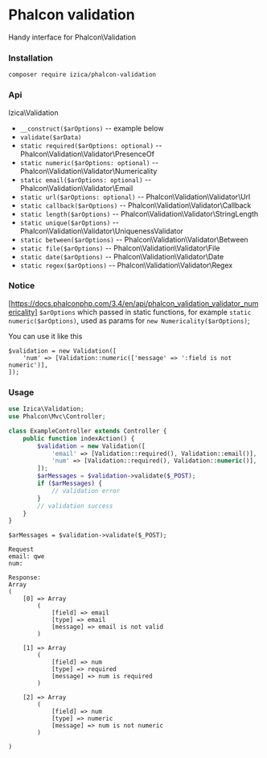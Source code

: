 # Phalcon validation

Handy interface for Phalcon\Validation

### Installation
```
composer require izica/phalcon-validation
```

### Api
Izica\Validation
* `__construct($arOptions)`  -- example below
* `validate($arData)`
* `static required($arOptions: optional)` -- Phalcon\Validation\Validator\PresenceOf
* `static numeric($arOptions: optional)` -- Phalcon\Validation\Validator\Numericality
* `static email($arOptions: optional)` -- Phalcon\Validation\Validator\Email
* `static url($arOptions: optional)` -- Phalcon\Validation\Validator\Url
* `static callback($arOptions)` -- Phalcon\Validation\Validator\Callback
* `static length($arOptions)` -- Phalcon\Validation\Validator\StringLength
* `static unique($arOptions)` -- Phalcon\Validation\Validator\UniquenessValidator
* `static between($arOptions)` -- Phalcon\Validation\Validator\Between
* `static file($arOptions)` -- Phalcon\Validation\Validator\File
* `static date($arOptions)` -- Phalcon\Validation\Validator\Date
* `static regex($arOptions)` -- Phalcon\Validation\Validator\Regex

### Notice
[https://docs.phalconphp.com/3.4/en/api/phalcon_validation_validator_numericality]
`$arOptions` which passed in static functions, for example `static numeric($arOptions)`,
used as params for `new Numericality($arOptions)`;

You can use it like this
```
$validation = new Validation([
    'num' => [Validation::numeric(['message' => ':field is not numeric')],
]);
```

### Usage
```php
use Izica\Validation;
use Phalcon\Mvc\Controller;

class ExampleController extends Controller {
    public function indexAction() {
        $validation = new Validation([
            'email' => [Validation::required(), Validation::email()],
            'num' => [Validation::required(), Validation::numeric()],
        ]);
        $arMessages = $validation->validate($_POST);
        if ($arMessages) {
            // validation error
        }
        // validation success
    }
}
```

```
$arMessages = $validation->validate($_POST);

Request
email: qwe
num: 

Response: 
Array
(
    [0] => Array
        (
            [field] => email
            [type] => email
            [message] => email is not valid
        )

    [1] => Array
        (
            [field] => num
            [type] => required
            [message] => num is required
        )

    [2] => Array
        (
            [field] => num
            [type] => numeric
            [message] => num is not numeric
        )

)



```

